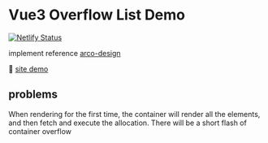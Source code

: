 # Vue3 Overflow List Demo

[![Netlify Status](https://api.netlify.com/api/v1/badges/fdcb4418-ab58-449b-bfdc-3fb1a53cd100/deploy-status)](https://app.netlify.com/sites/vue3-overflow-list/deploys)

implement reference [arco-design](https://semi.design/zh-CN/show/overflowlist)

🥳 [site demo](vue3-overflow-list.netlify.app)

## problems

When rendering for the first time, the container will render all the elements, and then fetch and execute the allocation. There will be a short flash of container overflow
